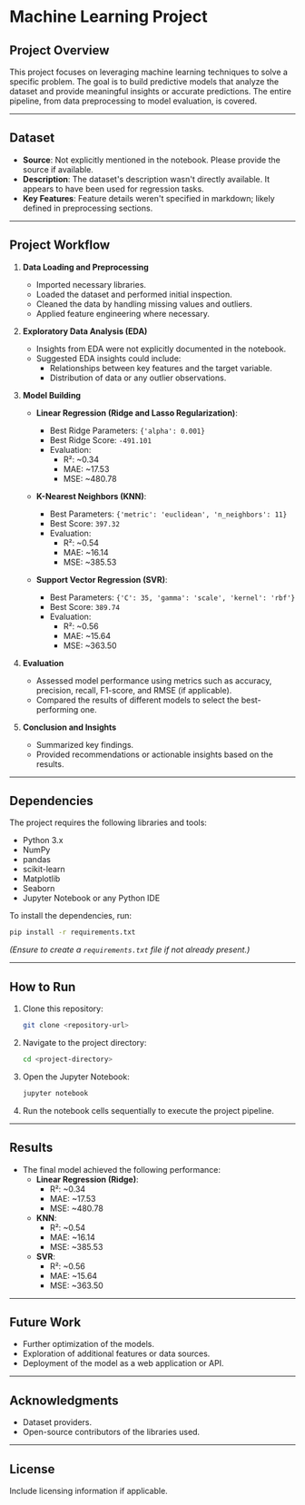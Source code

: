 # Machine Learning Project

## Project Overview
This project focuses on leveraging machine learning techniques to solve a specific problem. The goal is to build predictive models that analyze the dataset and provide meaningful insights or accurate predictions. The entire pipeline, from data preprocessing to model evaluation, is covered.

---

## Dataset
- **Source**: Not explicitly mentioned in the notebook. Please provide the source if available.
- **Description**: The dataset's description wasn't directly available. It appears to have been used for regression tasks.
- **Key Features**: Feature details weren't specified in markdown; likely defined in preprocessing sections.

---

## Project Workflow
1. **Data Loading and Preprocessing**
   - Imported necessary libraries.
   - Loaded the dataset and performed initial inspection.
   - Cleaned the data by handling missing values and outliers.
   - Applied feature engineering where necessary.

2. **Exploratory Data Analysis (EDA)**
   - Insights from EDA were not explicitly documented in the notebook.
   - Suggested EDA insights could include:
     - Relationships between key features and the target variable.
     - Distribution of data or any outlier observations.

3. **Model Building**
   - **Linear Regression (Ridge and Lasso Regularization)**:
     - Best Ridge Parameters: `{'alpha': 0.001}`
     - Best Ridge Score: `-491.101`
     - Evaluation:
       - R²: ~0.34
       - MAE: ~17.53
       - MSE: ~480.78

   - **K-Nearest Neighbors (KNN)**:
     - Best Parameters: `{'metric': 'euclidean', 'n_neighbors': 11}`
     - Best Score: `397.32`
     - Evaluation:
       - R²: ~0.54
       - MAE: ~16.14
       - MSE: ~385.53

   - **Support Vector Regression (SVR)**:
     - Best Parameters: `{'C': 35, 'gamma': 'scale', 'kernel': 'rbf'}`
     - Best Score: `389.74`
     - Evaluation:
       - R²: ~0.56
       - MAE: ~15.64
       - MSE: ~363.50

4. **Evaluation**
   - Assessed model performance using metrics such as accuracy, precision, recall, F1-score, and RMSE (if applicable).
   - Compared the results of different models to select the best-performing one.

5. **Conclusion and Insights**
   - Summarized key findings.
   - Provided recommendations or actionable insights based on the results.

---

## Dependencies
The project requires the following libraries and tools:
- Python 3.x
- NumPy
- pandas
- scikit-learn
- Matplotlib
- Seaborn
- Jupyter Notebook or any Python IDE

To install the dependencies, run:
```bash
pip install -r requirements.txt
```
*(Ensure to create a `requirements.txt` file if not already present.)*

---

## How to Run
1. Clone this repository:
   ```bash
   git clone <repository-url>
   ```
2. Navigate to the project directory:
   ```bash
   cd <project-directory>
   ```
3. Open the Jupyter Notebook:
   ```bash
   jupyter notebook
   ```
4. Run the notebook cells sequentially to execute the project pipeline.

---

## Results
- The final model achieved the following performance:
  - **Linear Regression (Ridge)**:
    - R²: ~0.34
    - MAE: ~17.53
    - MSE: ~480.78
  - **KNN**:
    - R²: ~0.54
    - MAE: ~16.14
    - MSE: ~385.53
  - **SVR**:
    - R²: ~0.56
    - MAE: ~15.64
    - MSE: ~363.50

---

## Future Work
- Further optimization of the models.
- Exploration of additional features or data sources.
- Deployment of the model as a web application or API.

---

## Acknowledgments
- Dataset providers.
- Open-source contributors of the libraries used.

---

## License
Include licensing information if applicable.

